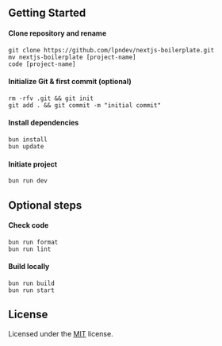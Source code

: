 ## Getting Started

#### Clone repository and rename

```shell
git clone https://github.com/lpndev/nextjs-boilerplate.git
mv nextjs-boilerplate [project-name]
code [project-name]
```

#### Initialize Git & first commit (optional)

```shell
rm -rfv .git && git init
git add . && git commit -m "initial commit"
```

#### Install dependencies

```shell
bun install
bun update
```

#### Initiate project

```shell
bun run dev
```

## Optional steps

#### Check code

```shell
bun run format
bun run lint
```

#### Build locally

```shell
bun run build
bun run start
```

## License

Licensed under the [MIT](https://github.com/lpndev/nextjs-boilerplate/blob/main/LICENSE) license.

